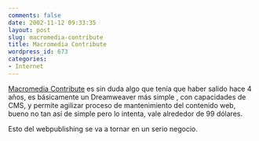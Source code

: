 ```yaml
---
comments: false
date: 2002-11-12 09:33:35
layout: post
slug: macromedia-contribute
title: Macromedia Contribute
wordpress_id: 673
categories:
- Internet
---
```


[Macromedia Contribute](http://www.macromedia.com/es/software/contribute/) es sin duda algo que tenía que haber salido hace 4 años, es básicamente un Dreamweaver más simple , con capacidades de CMS, y permite agilizar proceso de mantenimiento del contenido web, bueno no tan así de simple pero lo intenta, vale alrededor de 99 dólares.





Esto del webpublishing se va a tornar en un serio negocio.




 
